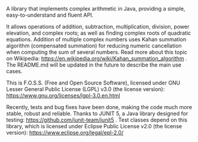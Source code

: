A library that implements complex arithmetic in Java, providing a simple, easy-to-understand and fluent API.

It allows operations of addition, subtraction, multiplication, division, power elevation, and complex roots; as well as finding complex roots of quadratic equations.
Addition of multiple complex numbers uses Kahan summation algorithm (compensated summation) for reducing numeric cancellation when computing the sum of several numbers. 
Read more about this topic on Wikipedia: https://en.wikipedia.org/wiki/Kahan_summation_algorithm .
The README.md will be updated in the future to describe the main use cases.

This is F.O.S.S. (Free and Open Source Software), licensed under GNU Lesser General Public License (LGPL) v3.0 (the license version): https://www.gnu.org/licenses/lgpl-3.0.en.html

Recently, tests and bug fixes have been done, making the code much more stable, robust and reliable. 
Thanks to JUNIT 5, a Java library designed for testing: https://github.com/junit-team/junit5 .
Test classes depend on this library, which is licensed under Eclipse Public License v2.0 (the license version): https://www.eclipse.org/legal/epl-2.0/
